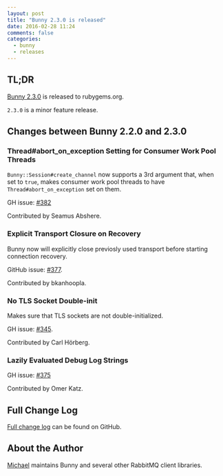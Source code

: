 ```yaml
---
layout: post
title: "Bunny 2.3.0 is released"
date: 2016-02-28 11:24
comments: false
categories:
  - bunny
  - releases
---
```


## TL;DR

[Bunny 2.3.0](https://rubygems.org/gems/bunny/versions/2.3.0) is released to rubygems.org.

`2.3.0` is a minor feature release.



## Changes between Bunny 2.2.0 and 2.3.0

### Thread#abort_on_exception Setting for Consumer Work Pool Threads

`Bunny::Session#create_channel` now supports a 3rd argument that,
when set to `true`, makes consumer work pool threads to have
`Thread#abort_on_exception` set on them.

GH issue: [#382](https://github.com/ruby-amqp/bunny/pull/382)

Contributed by Seamus Abshere.

### Explicit Transport Closure on Recovery

Bunny now will explicitly close previosly used transport before starting
connection recovery.

GitHub issue: [#377](https://github.com/ruby-amqp/bunny/pull/377).

Contributed by bkanhoopla.

### No TLS Socket Double-init

Makes sure that TLS sockets are not double-initialized.

GH issue: [#345](https://github.com/ruby-amqp/bunny/issues/345).

Contributed by Carl Hörberg.

### Lazily Evaluated Debug Log Strings

GH issue: [#375](https://github.com/ruby-amqp/bunny/pull/375)

Contributed by Omer Katz.




## Full Change Log

[Full change log](https://github.com/ruby-amqp/bunny/blob/master/ChangeLog.md) can be found on GitHub.


## About the Author

[Michael](http://twitter.com/michaelklishin) maintains Bunny and several other RabbitMQ client libraries.

